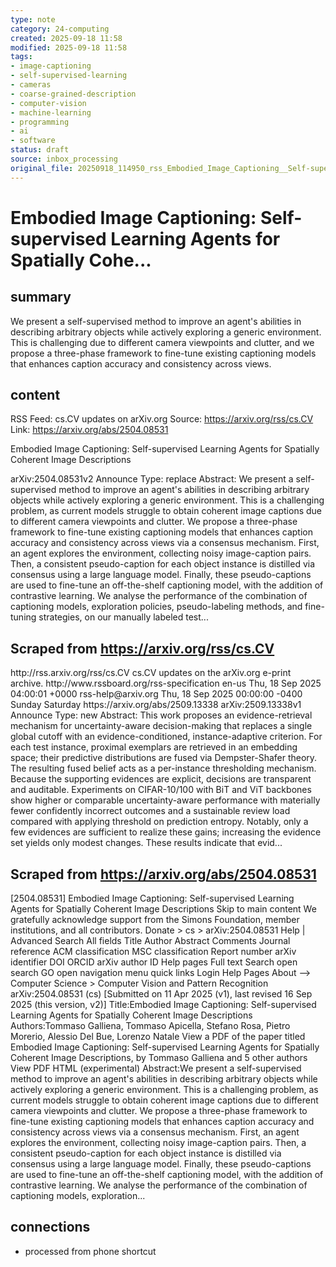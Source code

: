```yaml
---
type: note
category: 24-computing
created: 2025-09-18 11:58
modified: 2025-09-18 11:58
tags:
- image-captioning
- self-supervised-learning
- cameras
- coarse-grained-description
- computer-vision
- machine-learning
- programming
- ai
- software
status: draft
source: inbox_processing
original_file: 20250918_114950_rss_Embodied_Image_Captioning__Self-supervised_Learnin.txt
---
```



# Embodied Image Captioning: Self-supervised Learning Agents for Spatially Cohe...

## summary
We present a self-supervised method to improve an agent's abilities in describing arbitrary objects while actively exploring a generic environment. This is challenging due to different camera viewpoints and clutter, and we propose a three-phase framework to fine-tune existing captioning models that enhances caption accuracy and consistency across views.

## content
RSS Feed: cs.CV updates on arXiv.org
Source: https://arxiv.org/rss/cs.CV
Link: https://arxiv.org/abs/2504.08531

Embodied Image Captioning: Self-supervised Learning Agents for Spatially Coherent Image Descriptions

arXiv:2504.08531v2 Announce Type: replace Abstract: We present a self-supervised method to improve an agent's abilities in describing arbitrary objects while actively exploring a generic environment. This is a challenging problem, as current models struggle to obtain coherent image captions due to different camera viewpoints and clutter. We propose a three-phase framework to fine-tune existing captioning models that enhances caption accuracy and consistency across views via a consensus mechanism. First, an agent explores the environment, collecting noisy image-caption pairs. Then, a consistent pseudo-caption for each object instance is distilled via consensus using a large language model. Finally, these pseudo-captions are used to fine-tune an off-the-shelf captioning model, with the addition of contrastive learning. We analyse the performance of the combination of captioning models, exploration policies, pseudo-labeling methods, and fine-tuning strategies, on our manually labeled test...

## Scraped from https://arxiv.org/rss/cs.CV
<?xml version='1.0' encoding='UTF-8'?>
<rss xmlns:arxiv="http://arxiv.org/schemas/atom" xmlns:dc="http://purl.org/dc/elements/1.1/" xmlns:atom="http://www.w3.org/2005/Atom" xmlns:content="http://purl.org/rss/1.0/modules/content/" version="2.0">
  <channel>
    <title>cs.CV updates on arXiv.org</title>
    <link>http://rss.arxiv.org/rss/cs.CV</link>
    <description>cs.CV updates on the arXiv.org e-print archive.</description>
    <atom:link href="http://rss.arxiv.org/rss/cs.CV" rel="self" type="application/rss+xml"/>
    <docs>http://www.rssboard.org/rss-specification</docs>
    <language>en-us</language>
    <lastBuildDate>Thu, 18 Sep 2025 04:00:01 +0000</lastBuildDate>
    <managingEditor>rss-help@arxiv.org</managingEditor>
    <pubDate>Thu, 18 Sep 2025 00:00:00 -0400</pubDate>
    <skipDays>
      <day>Sunday</day>
      <day>Saturday</day>
    </skipDays>
    <item>
      <title>Proximity-Based Evidence Retrieval for Uncertainty-Aware Neural Networks</title>
      <link>https://arxiv.org/abs/2509.13338</link>
      <description>arXiv:2509.13338v1 Announce Type: new 
Abstract: This work proposes an evidence-retrieval mechanism for uncertainty-aware decision-making that replaces a single global cutoff with an evidence-conditioned, instance-adaptive criterion. For each test instance, proximal exemplars are retrieved in an embedding space; their predictive distributions are fused via Dempster-Shafer theory. The resulting fused belief acts as a per-instance thresholding mechanism. Because the supporting evidences are explicit, decisions are transparent and auditable. Experiments on CIFAR-10/100 with BiT and ViT backbones show higher or comparable uncertainty-aware performance with materially fewer confidently incorrect outcomes and a sustainable review load compared with applying threshold on prediction entropy. Notably, only a few evidences are sufficient to realize these gains; increasing the evidence set yields only modest changes. These results indicate that evid...


## Scraped from https://arxiv.org/abs/2504.08531
[2504.08531] Embodied Image Captioning: Self-supervised Learning Agents for Spatially Coherent Image Descriptions Skip to main content We gratefully acknowledge support from the Simons Foundation, member institutions, and all contributors. Donate &gt; cs &gt; arXiv:2504.08531 Help | Advanced Search All fields Title Author Abstract Comments Journal reference ACM classification MSC classification Report number arXiv identifier DOI ORCID arXiv author ID Help pages Full text Search open search GO open navigation menu quick links Login Help Pages About --> Computer Science > Computer Vision and Pattern Recognition arXiv:2504.08531 (cs) [Submitted on 11 Apr 2025 (v1), last revised 16 Sep 2025 (this version, v2)] Title:Embodied Image Captioning: Self-supervised Learning Agents for Spatially Coherent Image Descriptions Authors:Tommaso Galliena, Tommaso Apicella, Stefano Rosa, Pietro Morerio, Alessio Del Bue, Lorenzo Natale View a PDF of the paper titled Embodied Image Captioning: Self-supervised Learning Agents for Spatially Coherent Image Descriptions, by Tommaso Galliena and 5 other authors View PDF HTML (experimental) Abstract:We present a self-supervised method to improve an agent&#39;s abilities in describing arbitrary objects while actively exploring a generic environment. This is a challenging problem, as current models struggle to obtain coherent image captions due to different camera viewpoints and clutter. We propose a three-phase framework to fine-tune existing captioning models that enhances caption accuracy and consistency across views via a consensus mechanism. First, an agent explores the environment, collecting noisy image-caption pairs. Then, a consistent pseudo-caption for each object instance is distilled via consensus using a large language model. Finally, these pseudo-captions are used to fine-tune an off-the-shelf captioning model, with the addition of contrastive learning. We analyse the performance of the combination of captioning models, exploration...


## connections
- processed from phone shortcut
